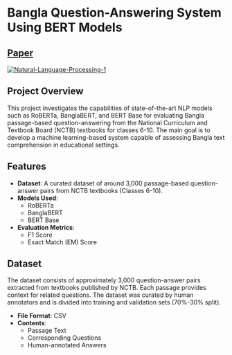# Bangla Question-Answering System Using BERT Models 
## [Paper](https://github.com/abdullah1065/CSE431/blob/main/submission7/2023_Summer_CSE431_Team_07_Advancements_and_Challenges_in_Bangla_Question_Answering_Models__A_Comprehensive_Review.pdf)

<a href="https://ibb.co/VSDY5gY"><img src="https://i.ibb.co/Njp2b92/Natural-Language-Processing-1.png" alt="Natural-Language-Processing-1" border="0"></a>

## Project Overview

This project investigates the capabilities of state-of-the-art NLP models such as RoBERTa, BanglaBERT, and BERT Base for evaluating Bangla passage-based question-answering from the National Curriculum and Textbook Board (NCTB) textbooks for classes 6-10. The main goal is to develop a machine learning-based system capable of assessing Bangla text comprehension in educational settings.

## Features

- **Dataset**: A curated dataset of around 3,000 passage-based question-answer pairs from NCTB textbooks (Classes 6-10).
- **Models Used**: 
  - RoBERTa
  - BanglaBERT
  - BERT Base
- **Evaluation Metrics**:
  - F1 Score
  - Exact Match (EM) Score

## Dataset

The dataset consists of approximately 3,000 question-answer pairs extracted from textbooks published by NCTB. Each passage provides context for related questions. The dataset was curated by human annotators and is divided into training and validation sets (70%-30% split).

- **File Format**: CSV
- **Contents**:
  - Passage Text
  - Corresponding Questions
  - Human-annotated Answers
